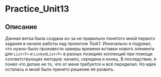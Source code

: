 # Practice_Unit13

## Описание

Данная ветка была создана из-за не правильно понятого мной первого задания в начале работы над проектом *Task1*. Изначально я подумал, что нужно было произвести замеры времени вставки нового элемента для `List<T>` и `LinkedList<T>` в разных позициях коллекций при помощи соответствующих методов: начало, середина и конец. В последствии, я понял что делаю не то, что от меня требуется и всё переделал. Но идея осталась и мной было принято решение её развить.